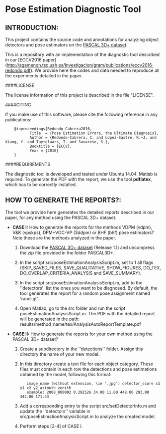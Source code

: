 # Pose Estimation Diagnostic Tool

## INTRODUCTION:

This project contains the source code and annotations for analyzing object detectors and pose estimators on the [PASCAL 3D+ dataset](http://cvgl.stanford.edu/projects/pascal3d.html).

This is a repository with an implementation of the diagnostic tool described in our [ECCV2016 paper] (http://agamenon.tsc.uah.es/Investigacion/gram/publications/eccv2016-redondo.pdf). We provide here the codes and data needed to reproduce all the experiments detailed in the paper. 


####LICENSE

The license information of this project is described in the file "LICENSE".

####CITING

If you make use of this software, please cite the following reference in any publications:  

        @inproceedings{Redondo-Cabrera2016,
               Title  = {Pose Estimation Errors, the Ultimate Diagnosis},
               Author = {Redondo-Cabrera, C. and Lopez-Sastre, R.~J. and Xiang, Y. and Tuytelaars, T. and Savarese, S.},
               Booktitle = {ECCV},
               Year = {2016}
        }

####REQUIREMENTS

The diagnostic tool is developed and tested under Ubuntu 14.04. Matlab is required.
To generate the PDF with the report, we use the tool **pdflatex**, which has to be correctly installed.

## HOW TO GENERATE THE REPORTS?:
The tool we provide here generates the detailed reports described in our paper, for any method using the PASCAL 3D+ dataset.


   + **CASE I:** How to generate the reports for the methods VDPM (vdpm), V&K (vpskps), DPM+VOC-VP (3ddpm) or BHF (bhf) pose estimators? Note these are the methods analyzed in the paper.

       1) Download the [PASCAL 3D+ dataset](http://cvgl.stanford.edu/projects/pascal3d.html) (Release 1.1) and uncompress the zip file provided in the folder PASCAL3D+.

      2) In the script src/poseEstimationAnalysisScript.m, set to 1 all flags (SKIP_SAVED_FILES, SAVE_QUALITATIVE, SHOW_FIGURES, DO_TEX, DO_OVERLAP_CRITERIA_ANALYSIS and SAVE_SUMMARY). 
       
     3) In the script src/poseEstimationAnalysisScript.m, add to the ''detectors'' list the ones you want to be diagnosed. By default, the tool generates the report for a random pose assignment named 'rand-gt'.
   
      4) Open Matlab, go to the src folder and run the script poseEstimationAnalysisScript.m. The PDF with the detailed report will be generated in the path: results/method_name/tex/AnalysisAutoReportTemplate.pdf
      

   + **CASE II:** How to generate the reports for your own method using the PASCAL 3D+ dataset?

       1) Create a subdirectory in the ''detections'' folder. Assign this directory the name of your new model.
         
       2) In this directory create a text file for each object category. These files must contain in each row the detections and pose estimations obtained by the model, following this format:

                 image_name (without extension, \ie '.jpg') detector_score x1 y1 x2 y2 azimuth zenith
                 example: 2008_000002 0.292526 34.00 11.00 448.00 293.00 342.86 171.43                 
   
       3) Add a corresponding entry to the script src/setDetectorInfo.m and update the ''detectors'' variable in src/poseEstimationAnalysisScript.m to analyze the created model.       

       4) Perform steps [2-4]  of CASE I.
